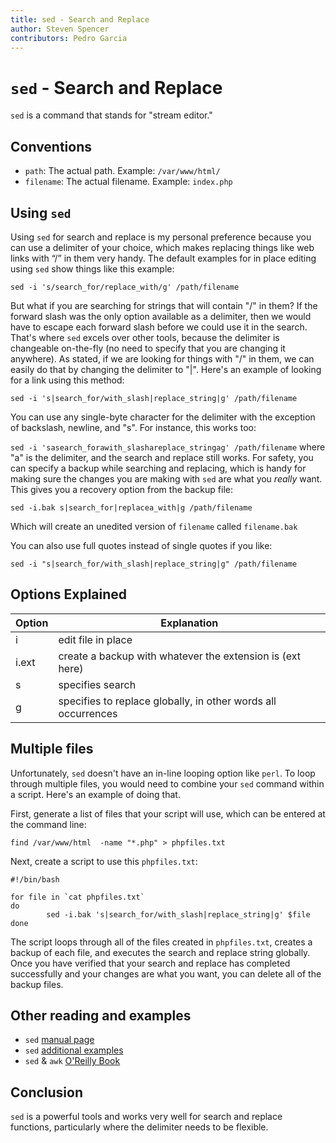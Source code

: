 ```yaml
---
title: sed - Search and Replace
author: Steven Spencer
contributors: Pedro Garcia
---
```


# `sed` - Search and Replace

`sed` is a command that stands for "stream editor."

## Conventions

* `path`: The actual path. Example: `/var/www/html/`
* `filename`: The actual filename. Example: `index.php`

## Using `sed`

Using `sed` for search and replace is my personal preference because you can use a delimiter of your choice, which makes replacing things like web links with “/” in them very handy. The default examples for in place editing using `sed` show things like this example:

`sed -i 's/search_for/replace_with/g' /path/filename`

But what if you are searching for strings that will contain "/" in them? If the forward slash was the only option available as a delimiter, then we would have to escape each forward slash before we could use it in the search. That's where `sed` excels over other tools, because the delimiter is changeable on-the-fly (no need to specify that you are changing it anywhere). As stated, if we are looking for things with "/" in them, we can easily do that by changing the delimiter to "|". Here's an example of looking for a link using this method:

`sed -i 's|search_for/with_slash|replace_string|g' /path/filename`

You can use any single-byte character for the delimiter with the exception of backslash, newline, and "s". For instance, this works too:

`sed -i 'sasearch_forawith_slashareplace_stringag' /path/filename` where "a" is the delimiter, and the search and replace still works. For safety, you can specify a backup while searching and replacing, which is handy for making sure the changes you are making with `sed` are what you _really_ want. This gives you a recovery option from the backup file:

`sed -i.bak s|search_for|replacea_with|g /path/filename`

Which will create an unedited version of `filename` called `filename.bak`

You can also use full quotes instead of single quotes if you like:

`sed -i "s|search_for/with_slash|replace_string|g" /path/filename`

## Options Explained

|Option | Explanation                                                   |
|-------|---------------------------------------------------------------|
| i     | edit file in place                                            |
| i.ext | create a backup with whatever the extension is (ext here)     |
| s     | specifies search                                              |
| g     | specifies to replace globally, in other words all occurrences |

## Multiple files

Unfortunately, `sed` doesn't have an in-line looping option like `perl`. To loop through multiple files, you would need to combine your `sed` command within a script. Here's an example of doing that.

First, generate a list of files that your script will use, which can be entered at the command line:

`find /var/www/html  -name "*.php" > phpfiles.txt`

Next, create a script to use this `phpfiles.txt`:

```
#!/bin/bash

for file in `cat phpfiles.txt`
do
        sed -i.bak 's|search_for/with_slash|replace_string|g' $file
done
```
The script loops through all of the files created in `phpfiles.txt`, creates a backup of each file, and executes the search and replace string globally.  Once you have verified that your search and replace has completed successfully and your changes are what you want, you can delete all of the backup files.

## Other reading and examples

* `sed` [manual page](https://linux.die.net/man/1/sed)
* `sed` [additional examples](https://www.linuxtechi.com/20-sed-command-examples-linux-users/)
* `sed` & `awk` [O'Reilly Book](https://www.oreilly.com/library/view/sed-awk/1565922255/)

## Conclusion

`sed` is a powerful tools and works very well for search and replace functions, particularly where the delimiter needs to be flexible.
